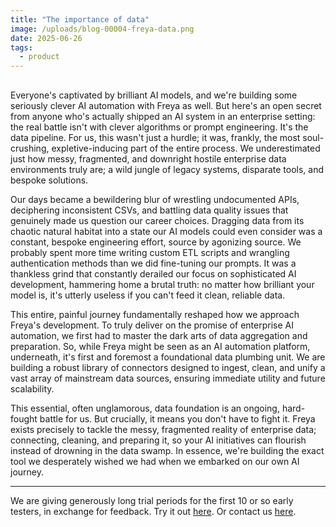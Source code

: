 ```yaml
---
title: "The importance of data"
image: /uploads/blog-00004-freya-data.png
date: 2025-06-26
tags:
  - product
---
```


##

Everyone's captivated by brilliant AI models, and we're building some seriously clever AI automation with Freya as well. But here's an open secret from anyone who's actually shipped an AI system in an enterprise setting: the real battle isn't with clever algorithms or prompt engineering. It's the data pipeline. For us, this wasn't just a hurdle; it was, frankly, the most soul-crushing, expletive-inducing part of the entire process. We underestimated just how messy, fragmented, and downright hostile enterprise data environments truly are; a wild jungle of legacy systems, disparate tools, and bespoke solutions.

Our days became a bewildering blur of wrestling undocumented APIs, deciphering inconsistent CSVs, and battling data quality issues that genuinely made us question our career choices. Dragging data from its chaotic natural habitat into a state our AI models could even consider was a constant, bespoke engineering effort, source by agonizing source. We probably spent more time writing custom ETL scripts and wrangling authentication methods than we did fine-tuning our prompts. It was a thankless grind that constantly derailed our focus on sophisticated AI development, hammering home a brutal truth: no matter how brilliant your model is, it's utterly useless if you can't feed it clean, reliable data.

This entire, painful journey fundamentally reshaped how we approach Freya's development. To truly deliver on the promise of enterprise AI automation, we first had to master the dark arts of data aggregation and preparation. So, while Freya might be seen as an AI automation platform, underneath, it's first and foremost a foundational data plumbing unit. We are building a robust library of connectors designed to ingest, clean, and unify a vast array of mainstream data sources, ensuring immediate utility and future scalability.

This essential, often unglamorous, data foundation is an ongoing, hard-fought battle for us. But crucially, it means you don't have to fight it. Freya exists precisely to tackle the messy, fragmented reality of enterprise data; connecting, cleaning, and preparing it, so your AI initiatives can flourish instead of drowning in the data swamp. In essence, we're building the exact tool we desperately wished we had when we embarked on our own AI journey.

---

We are giving generously long trial periods for the first 10 or so early testers, in exchange for feedback. Try it out [here](https://prism-chi-lovat.vercel.app/). Or contact us [here](https://forms.gle/ZCyWgoRHF1antEKS7).
